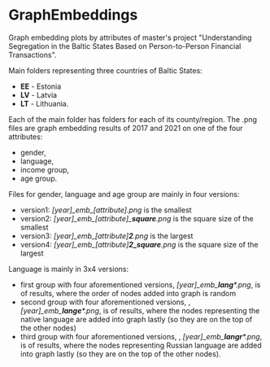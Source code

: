 # GraphEmbeddings
Graph embedding plots by attributes of master's project "Understanding Segregation in the Baltic States Based on Person-to-Person Financial Transactions".

Main folders representing three countries of Baltic States:
 * **EE** - Estonia 
 * **LV** - Latvia
 * **LT** - Lithuania.

Each of the main folder has folders for each of its county/region. The .png files are graph embedding results of 2017 and 2021 on one of the four attributes:
* gender,
* language,
* income group,
* age group.

Files for gender, language and age group are mainly in four versions:
* version1: _[year]\_emb\_[attribute].png_ is the smallest
* version2: _[year]\_emb\_[attribute]\_**square**.png_ is the square size of the smallest
* version3: _[year]\_emb\_[attribute]**2**.png_ is the largest
* version4: _[year]\_emb\_[attribute]**2\_square**.png_ is the square size of the largest

Language is mainly in 3x4 versions:
* first group with four aforementioned versions, _[year]\_emb\_**lang**\*.png_, is of results, where the order of nodes added into graph is random
* second group with four aforementioned versions, , _[year]\_emb\_**lange**\*.png_, is of results, where the nodes representing the native language are added into graph lastly (so they are on the top of the other nodes)
* third group with four aforementioned versions, , _[year]\_emb\_**langr**\*.png_, is of results, where the nodes representing Russian language are added into graph lastly (so they are on the top of the other nodes).
